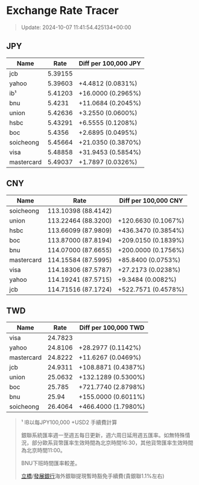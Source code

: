 # Exchange Rate Tracer

> Update: 2024-10-07 11:41:54.425134+00:00

## JPY

| Name       |    Rate | Diff per 100,000 JPY   |
|------------|---------|------------------------|
| jcb        | 5.39155 |                        |
| yahoo      | 5.39603 | +4.4812 (0.0831%)      |
| ib¹        | 5.41203 | +16.0000 (0.2965%)     |
| bnu        | 5.4231  | +11.0684 (0.2045%)     |
| union      | 5.42636 | +3.2550 (0.0600%)      |
| hsbc       | 5.43291 | +6.5555 (0.1208%)      |
| boc        | 5.4356  | +2.6895 (0.0495%)      |
| soicheong  | 5.45664 | +21.0350 (0.3870%)     |
| visa       | 5.48858 | +31.9453 (0.5854%)     |
| mastercard | 5.49037 | +1.7897 (0.0326%)      |

## CNY

| Name       | Rate                | Diff per 100,000 CNY   |
|------------|---------------------|------------------------|
| soicheong  | 113.10398	(88.4142) |                        |
| union      | 113.22464	(88.3200) | +120.6630 (0.1067%)    |
| hsbc       | 113.66099	(87.9809) | +436.3470 (0.3854%)    |
| boc        | 113.87000	(87.8194) | +209.0150 (0.1839%)    |
| bnu        | 114.07000	(87.6655) | +200.0000 (0.1756%)    |
| mastercard | 114.15584	(87.5995) | +85.8400 (0.0753%)     |
| visa       | 114.18306	(87.5787) | +27.2173 (0.0238%)     |
| yahoo      | 114.19241	(87.5715) | +9.3484 (0.0082%)      |
| jcb        | 114.71516	(87.1724) | +522.7571 (0.4578%)    |

## TWD

| Name       |    Rate | Diff per 100,000 TWD   |
|------------|---------|------------------------|
| visa       | 24.7823 |                        |
| yahoo      | 24.8106 | +28.2977 (0.1142%)     |
| mastercard | 24.8222 | +11.6267 (0.0469%)     |
| jcb        | 24.9311 | +108.8871 (0.4387%)    |
| union      | 25.0632 | +132.1289 (0.5300%)    |
| boc        | 25.785  | +721.7740 (2.8798%)    |
| bnu        | 25.94   | +155.0000 (0.6011%)    |
| soicheong  | 26.4064 | +466.4000 (1.7980%)    |


> ¹ IB以每JPY100,000 +USD2 手續費計算
>
> 銀聯系統匯率週一至週五每日更新，週六周日延用週五匯率。如無特殊情況，部分歐系貨幣匯率生效時間為北京時間16:30，其他貨幣匯率生效時間為北京時間11:00。
>
> BNU下班時間匯率較差。
>
> [立橋](https://www.wlbank.com.mo/uploads/ueditor/file/20181211/1544536513900230.pdf)/[發展銀行](https://www.mdb.com.mo/Service_Charges_20230728.pdf)海外銀聯提現暫時豁免手續費(貴銀聯1.1%左右)

